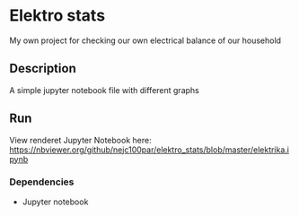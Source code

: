 # Elektro stats

My own project for checking our own electrical balance of our household

## Description

A simple jupyter notebook file with different graphs 

## Run

View renderet Jupyter Notebook here: https://nbviewer.org/github/nejc100par/elektro_stats/blob/master/elektrika.ipynb

### Dependencies

* Jupyter notebook
